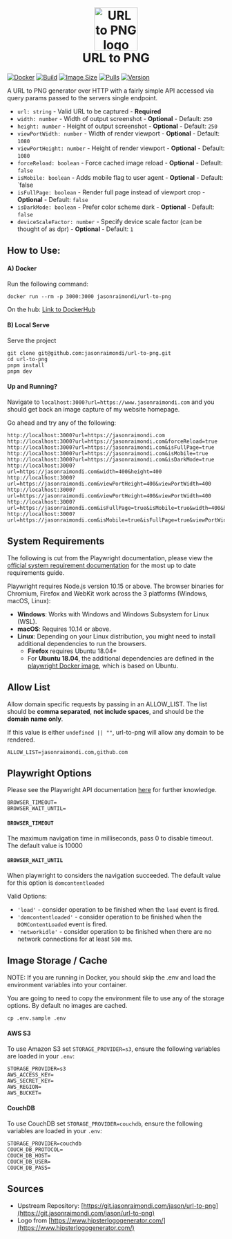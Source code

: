 <h1 align="center">
  	<img height="100" src="https://res.cloudinary.com/jmondi/image/upload/v1536798191/jasonraimondi.com/url-to-img/url-to-png-logo.png" alt="URL to PNG logo" />
  	<br /> URL to PNG
</h1>

[![Docker](https://github.com/jasonraimondi/url-to-png/actions/workflows/docker.yml/badge.svg)](https://github.com/jasonraimondi/url-to-png/actions/workflows/docker.yml)
[![Build](https://img.shields.io/docker/cloud/build/jasonraimondi/url-to-png?style=flat-square)](https://hub.docker.com/r/jasonraimondi/url-to-png/)
[![Image Size](https://img.shields.io/docker/image-size/jasonraimondi/url-to-png?style=flat-square)](https://hub.docker.com/r/jasonraimondi/url-to-png/)
[![Pulls](https://img.shields.io/docker/pulls/jasonraimondi/url-to-png?style=flat-square)](https://hub.docker.com/r/jasonraimondi/url-to-png/)
[![Version](https://img.shields.io/docker/v/jasonraimondi/url-to-png?style=flat-square)](https://hub.docker.com/r/jasonraimondi/url-to-png/)

A URL to PNG generator over HTTP with a fairly simple API accessed via query params passed to the servers single endpoint.

- `url: string` - Valid URL to be captured - **Required**
- `width: number` - Width of output screenshot - **Optional** - Default: `250`
- `height: number` - Height of output screenshot - **Optional** - Default: `250`
- `viewPortWidth: number` - Width of render viewport - **Optional** - Default: `1080`
- `viewPortHeight: number` - Height of render viewport - **Optional** - Default: `1080`
- `forceReload: boolean` - Force cached image reload - **Optional** - Default: `false`
- `isMobile: boolean` - Adds mobile flag to user agent - **Optional** - Default: `false
- `isFullPage: boolean` - Render full page instead of viewport crop - **Optional** - Default: `false`
- `isDarkMode: boolean` - Prefer color scheme dark - **Optional** - Default: `false`
- `deviceScaleFactor: number` - Specify device scale factor (can be thought of as dpr) - **Optional** - Default: `1`

## How to Use:

#### A) Docker

Run the following command:

```
docker run --rm -p 3000:3000 jasonraimondi/url-to-png
```

On the hub: [Link to DockerHub](https://hub.docker.com/r/jasonraimondi/url-to-png/)

#### B) Local Serve

Serve the project

```
git clone git@github.com:jasonraimondi/url-to-png.git
cd url-to-png
pnpm install
pnpm dev
```

#### Up and Running?

Navigate to `localhost:3000?url=https://www.jasonraimondi.com` and you should get back an image capture of my website homepage.

Go ahead and try any of the following:

```
http://localhost:3000?url=https://jasonraimondi.com
http://localhost:3000?url=https://jasonraimondi.com&forceReload=true
http://localhost:3000?url=https://jasonraimondi.com&isFullPage=true
http://localhost:3000?url=https://jasonraimondi.com&isMobile=true
http://localhost:3000?url=https://jasonraimondi.com&isDarkMode=true
http://localhost:3000?url=https://jasonraimondi.com&width=400&height=400
http://localhost:3000?url=https://jasonraimondi.com&viewPortHeight=400&viewPortWidth=400
http://localhost:3000?url=https://jasonraimondi.com&viewPortHeight=400&viewPortWidth=400
http://localhost:3000?url=https://jasonraimondi.com&isFullPage=true&isMobile=true&width=400&height=400&viewPortHeight=400&viewPortWidth=400
http://localhost:3000?url=https://jasonraimondi.com&isMobile=true&isFullPage=true&viewPortWidth=375&width=375&deviceScaleFactor=1
```

## System Requirements

The following is cut from the Playwright documentation, please view the [official system requirement documentation](https://playwright.dev/docs/1.3.0/intro/#system-requirements) for the most up to date requirements guide.

Playwright requires Node.js version 10.15 or above. The browser binaries for Chromium, Firefox and WebKit work across the 3 platforms (Windows, macOS, Linux):

* **Windows**: Works with Windows and Windows Subsystem for Linux (WSL).
* **macOS**: Requires 10.14 or above.
* **Linux**: Depending on your Linux distribution, you might need to install additional dependencies to run the browsers. 
  * **Firefox** requires Ubuntu 18.04+
  * For **Ubuntu 18.04**, the additional dependencies are defined in the [playwright Docker image](https://github.com/microsoft/playwright/blob/master/utils/docker/Dockerfile.bionic), which is based on Ubuntu.

## Allow List

Allow domain specific requests by passing in an ALLOW_LIST. The list should be **comma separated**, **not include spaces**, and should be the **domain name only**.

If this value is either `undefined || ""`, url-to-png will allow any domain to be rendered.

```
ALLOW_LIST=jasonraimondi.com,github.com
```

## Playwright Options

Please see the Playwright API documentation [here](https://playwright.dev/docs/api/class-page#pagegotourl-options) for further knowledge.

```
BROWSER_TIMEOUT=
BROWSER_WAIT_UNTIL=
```

#### `BROWSER_TIMEOUT`

The maximum navigation time in milliseconds, pass 0 to disable timeout. The default value is 10000

#### `BROWSER_WAIT_UNTIL`

When playwright to considers the navigation succeeded. The default value for this option is `domcontentloaded`

Valid Options:

- `'load'` - consider operation to be finished when the `load` event is fired.
- `'domcontentloaded'` - consider operation to be finished when the `DOMContentLoaded` event is fired.
- `'networkidle'` - consider operation to be finished when there are no network connections for at least `500` ms.

## Image Storage / Cache

NOTE: If you are running in Docker, you should skip the .env and load the environment variables into your container.

You are going to need to copy the environment file to use any of the storage options. By default no images are cached.

```
cp .env.sample .env
```

#### AWS S3

To use Amazon S3 set `STORAGE_PROVIDER=s3`, ensure the following variables are loaded in your `.env`:

```
STORAGE_PROVIDER=s3
AWS_ACCESS_KEY=
AWS_SECRET_KEY=
AWS_REGION=
AWS_BUCKET=
```

#### CouchDB

To use CouchDB set `STORAGE_PROVIDER=couchdb`, ensure the following variables are loaded in your `.env`:

```
STORAGE_PROVIDER=couchdb
COUCH_DB_PROTOCOL=
COUCH_DB_HOST=
COUCH_DB_USER=
COUCH_DB_PASS=
```

## Sources

- Upstream Repository: [https://git.jasonraimondi.com/jason/url-to-png](https://git.jasonraimondi.com/jason/url-to-png)
- Logo from [https://www.hipsterlogogenerator.com/](https://www.hipsterlogogenerator.com/)
